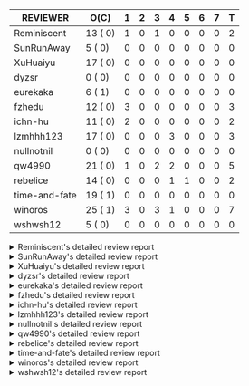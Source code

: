 |   REVIEWER    |  O(C)   | 1 | 2 | 3 | 4 | 5 | 6 | 7 | T |
|---------------|---------|---|---|---|---|---|---|---|---|
| Reminiscent   | 13 ( 0) | 1 | 0 | 1 | 0 | 0 | 0 | 0 | 2 |
| SunRunAway    |  5 ( 0) | 0 | 0 | 0 | 0 | 0 | 0 | 0 | 0 |
| XuHuaiyu      | 17 ( 0) | 0 | 0 | 0 | 0 | 0 | 0 | 0 | 0 |
| dyzsr         |  0 ( 0) | 0 | 0 | 0 | 0 | 0 | 0 | 0 | 0 |
| eurekaka      |  6 ( 1) | 0 | 0 | 0 | 0 | 0 | 0 | 0 | 0 |
| fzhedu        | 12 ( 0) | 3 | 0 | 0 | 0 | 0 | 0 | 0 | 3 |
| ichn-hu       | 11 ( 0) | 2 | 0 | 0 | 0 | 0 | 0 | 0 | 2 |
| lzmhhh123     | 17 ( 0) | 0 | 0 | 0 | 3 | 0 | 0 | 0 | 3 |
| nullnotnil    |  0 ( 0) | 0 | 0 | 0 | 0 | 0 | 0 | 0 | 0 |
| qw4990        | 21 ( 0) | 1 | 0 | 2 | 2 | 0 | 0 | 0 | 5 |
| rebelice      | 14 ( 0) | 0 | 0 | 0 | 1 | 1 | 0 | 0 | 2 |
| time-and-fate | 19 ( 1) | 0 | 0 | 0 | 0 | 0 | 0 | 0 | 0 |
| winoros       | 25 ( 1) | 3 | 0 | 3 | 1 | 0 | 0 | 0 | 7 |
| wshwsh12      |  5 ( 0) | 0 | 0 | 0 | 0 | 0 | 0 | 0 | 0 |


<details> 
  <summary>Reminiscent's detailed review report</summary> 

## To Be Reviewed

|    REPO    |                                                                      PR                                                                      | C | LASTED  |
|------------|----------------------------------------------------------------------------------------------------------------------------------------------|---|---------|
| tidb/23590 | [planner, table: optimize the list partition pruner for range query](https://github.com/pingcap/tidb/pull/23590)                             |   | 199d16h |
| tidb/26474 | [planner: fix the unstable unit test TestTableFromMeta (#26463)](https://github.com/pingcap/tidb/pull/26474)                                 |   | 81d16h  |
| tidb/26475 | [planner: fix the unstable unit test TestTableFromMeta (#26463)](https://github.com/pingcap/tidb/pull/26475)                                 |   | 81d16h  |
| tidb/26491 | [planner: fix the unstable test TestOrderedResultModeOnOtherOperators (#26481)](https://github.com/pingcap/tidb/pull/26491)                  |   | 80d23h  |
| tidb/26492 | [planner: fix the unstable test TestOrderedResultModeOnOtherOperators (#26481)](https://github.com/pingcap/tidb/pull/26492)                  |   | 80d23h  |
| tidb/26498 | [planner: fix the unstable unit test `TestAnalyzeIncremental` (#26460)](https://github.com/pingcap/tidb/pull/26498)                          |   | 80d20h  |
| tidb/26499 | [planner: fix the unstable unit test `TestAnalyzeIncremental` (#26460)](https://github.com/pingcap/tidb/pull/26499)                          |   | 80d20h  |
| tidb/26503 | [planner: fix goroutine leak problem in some unit tests (#26500)](https://github.com/pingcap/tidb/pull/26503)                                |   | 80d19h  |
| tidb/27636 | [planner, expression: avoid exprs with side effects in column pruning and agg pushdown (#27370)](https://github.com/pingcap/tidb/pull/27636) |   | 45d17h  |
| tidb/27773 | [statistics: remove redundant assignment for statistics.Column.Count](https://github.com/pingcap/tidb/pull/27773)                            |   | 39d16h  |
| tidb/27837 | [planner: fix wrong plan caused by shallow copy schema columns (#27798)](https://github.com/pingcap/tidb/pull/27837)                         |   | 35d16h  |
| tidb/27849 | [session: add system table mysql.column_stats_usage](https://github.com/pingcap/tidb/pull/27849)                                             |   | 34d23h  |
| tidb/28543 | [planner/core: migrate test-infra to testify for `planner/core/integration_partition_test.go`](https://github.com/pingcap/tidb/pull/28543)   |   | 8d16h   |


## Reviewed in Last 7 Days

|     REPO     |                                                                     PR                                                                     | C | D |   R    |
|--------------|--------------------------------------------------------------------------------------------------------------------------------------------|---|---|--------|
| docs-cn/6948 | [spm: add description for baseline capture filter](https://github.com/pingcap/docs-cn/pull/6948)                                           |   | 1 | 46d22h |
| tidb/28478   | [planner: fix the issue that some PointGet plans generated in physical-stage cannot be cached](https://github.com/pingcap/tidb/pull/28478) |   | 3 | 9d21h  |


</details> 


<details> 
  <summary>SunRunAway's detailed review report</summary> 

## To Be Reviewed

|    REPO    |                                                                        PR                                                                        | C | LASTED  |
|------------|--------------------------------------------------------------------------------------------------------------------------------------------------|---|---------|
| tidb/21834 | [planner: enhanced index range calculation plan](https://github.com/pingcap/tidb/pull/21834)                                                     |   | 299d18h |
| tidb/21956 | [planner/preprocessor: disallow into-outfile clause in some place](https://github.com/pingcap/tidb/pull/21956)                                   |   | 292d23h |
| tidb/25385 | [executor: global kill 32bits (local connID part)](https://github.com/pingcap/tidb/pull/25385)                                                   |   | 120d10h |
| tidb/27530 | [executor: make `group_concat` function consider the collation (#27490)](https://github.com/pingcap/tidb/pull/27530)                             |   | 48d21h  |
| tidb/27832 | [executor: fix a bug that can not insert null into a not null column in the empty SQL mode (#21237)](https://github.com/pingcap/tidb/pull/27832) |   | 35d16h  |


## Reviewed in Last 7 Days

| REPO | PR | C | D | R |
|------|----|---|---|---|


</details> 


<details> 
  <summary>XuHuaiyu's detailed review report</summary> 

## To Be Reviewed

|     REPO     |                                                                PR                                                                 | C | LASTED  |
|--------------|-----------------------------------------------------------------------------------------------------------------------------------|---|---------|
| docs-cn/5561 | [Add sql optimization-related docs to toc](https://github.com/pingcap/docs-cn/pull/5561)                                          |   | 231d15h |
| tidb/21401   | [expression: incompatibility with MySQL for ADDTIME()](https://github.com/pingcap/tidb/pull/21401)                                |   | 315d11h |
| docs-cn/6716 | [sysvar: add doc for tidb-restricted-read-only](https://github.com/pingcap/docs-cn/pull/6716)                                     |   | 81d18h  |
| tidb/26098   | [executor, planner: add support for SQL_CALC_FOUND_ROWS](https://github.com/pingcap/tidb/pull/26098)                              |   | 93d23h  |
| tidb/26440   | [executor: a HashJoin demo in exchange parallel framework](https://github.com/pingcap/tidb/pull/26440)                            |   | 82d16h  |
| tidb/27315   | [go.mod: update parser to fix the parse error for subquery (#25647)](https://github.com/pingcap/tidb/pull/27315)                  |   | 55d13h  |
| tidb/27378   | [distsql: fix goroutine/memory leak for streaming when query is cancelled (#27354)](https://github.com/pingcap/tidb/pull/27378)   |   | 53d18h  |
| tidb/27396   | [*: set consistent assertion for DML](https://github.com/pingcap/tidb/pull/27396)                                                 |   | 53d13h  |
| tidb/27403   | [expression: round function for int should use round half up rule](https://github.com/pingcap/tidb/pull/27403)                    |   | 53d11h  |
| tidb/27530   | [executor: make `group_concat` function consider the collation (#27490)](https://github.com/pingcap/tidb/pull/27530)              |   | 48d21h  |
| tidb/27550   | [planner: fix expression rewrite makes between expr infers wrong collation. (#27254)](https://github.com/pingcap/tidb/pull/27550) |   | 48d15h  |
| tidb/27561   | [server, privilege: Socket authentication](https://github.com/pingcap/tidb/pull/27561)                                            |   | 48d4h   |
| tidb/27992   | [planner: add sub plan info of shuffleReceiver when query explain analyze](https://github.com/pingcap/tidb/pull/27992)            |   | 28d15h  |
| tidb/28647   | [expression: limit valid decimal length (#28466)](https://github.com/pingcap/tidb/pull/28647)                                     |   | 3d19h   |
| tidb/28648   | [expression: limit valid decimal length (#28466)](https://github.com/pingcap/tidb/pull/28648)                                     |   | 3d19h   |
| tidb/28649   | [expression: limit valid decimal length (#28466)](https://github.com/pingcap/tidb/pull/28649)                                     |   | 3d19h   |
| tidb/28729   | [executor,distsql: fix analyze version 2 memory leak](https://github.com/pingcap/tidb/pull/28729)                                 |   | 15h     |


## Reviewed in Last 7 Days

| REPO | PR | C | D | R |
|------|----|---|---|---|


</details> 


<details> 
  <summary>dyzsr's detailed review report</summary> 

## To Be Reviewed

| REPO | PR | C | LASTED |
|------|----|---|--------|


## Reviewed in Last 7 Days

| REPO | PR | C | D | R |
|------|----|---|---|---|


</details> 


<details> 
  <summary>eurekaka's detailed review report</summary> 

## To Be Reviewed

|    REPO    |                                                                         PR                                                                         | C | LASTED  |
|------------|----------------------------------------------------------------------------------------------------------------------------------------------------|---|---------|
| tidb/22416 | [core: fix subQuery at projection in only_full_group](https://github.com/pingcap/tidb/pull/22416)                                                  | Y | 268d11h |
| tidb/23316 | [planner: Fix rebuild range for prepared plan](https://github.com/pingcap/tidb/pull/23316)                                                         |   | 210d17h |
| tidb/27099 | [planner: support expression index for view](https://github.com/pingcap/tidb/pull/27099)                                                           |   | 61d19h  |
| tidb/27302 | [statistics: fix "data too long" error when dumping stats from table with new collation data (#27033)](https://github.com/pingcap/tidb/pull/27302) |   | 55d18h  |
| tidb/27550 | [planner: fix expression rewrite makes between expr infers wrong collation. (#27254)](https://github.com/pingcap/tidb/pull/27550)                  |   | 48d15h  |
| tidb/27849 | [session: add system table mysql.column_stats_usage](https://github.com/pingcap/tidb/pull/27849)                                                   |   | 34d23h  |


## Reviewed in Last 7 Days

| REPO | PR | C | D | R |
|------|----|---|---|---|


</details> 


<details> 
  <summary>fzhedu's detailed review report</summary> 

## To Be Reviewed

|    REPO    |                                                                         PR                                                                         | C | LASTED |
|------------|----------------------------------------------------------------------------------------------------------------------------------------------------|---|--------|
| tidb/28140 | [copr: avoid NPE when store is not available when balance batch cop task (#28110)](https://github.com/pingcap/tidb/pull/28140)                     |   | 24d20h |
| tidb/28147 | [planner: fix can not found column bug (#28067)](https://github.com/pingcap/tidb/pull/28147)                                                       |   | 24d18h |
| tidb/28149 | [planner: fix can not found column bug (#28067)](https://github.com/pingcap/tidb/pull/28149)                                                       |   | 24d18h |
| tidb/28262 | [distsql: avoid false positive error log about `invalid cop task execution summaries length` (#28188)](https://github.com/pingcap/tidb/pull/28262) |   | 19d16h |
| tidb/28263 | [distsql: avoid false positive error log about `invalid cop task execution summaries length` (#28188)](https://github.com/pingcap/tidb/pull/28263) |   | 19d16h |
| tidb/28264 | [distsql: avoid false positive error log about `invalid cop task execution summaries length` (#28188)](https://github.com/pingcap/tidb/pull/28264) |   | 19d16h |
| tidb/28287 | [copr: Fix bug that mpp node availability detect does not work in some corner cases (#28201)](https://github.com/pingcap/tidb/pull/28287)          |   | 18d21h |
| tidb/28288 | [copr: Fix bug that mpp node availability detect does not work in some corner cases (#28201)](https://github.com/pingcap/tidb/pull/28288)          |   | 18d21h |
| tidb/28289 | [copr: Fix bug that mpp node availability detect does not work in some corner cases (#28201)](https://github.com/pingcap/tidb/pull/28289)          |   | 18d20h |
| tidb/28651 | [expression: not push invalid cast to tiflash (#28458)](https://github.com/pingcap/tidb/pull/28651)                                                |   | 3d18h  |
| tidb/28652 | [expression: not push invalid cast to tiflash (#28458)](https://github.com/pingcap/tidb/pull/28652)                                                |   | 3d18h  |
| tidb/28654 | [expression: not push invalid cast to tiflash (#28458)](https://github.com/pingcap/tidb/pull/28654)                                                |   | 3d18h  |


## Reviewed in Last 7 Days

|     REPO     |                                                                    PR                                                                    | C | D | R  |
|--------------|------------------------------------------------------------------------------------------------------------------------------------------|---|---|----|
| tidb/28742   | [sessionctx: fix data-race bug when alloc task id (#28022)](https://github.com/pingcap/tidb/pull/28742)                                  |   | 1 | 0h |
| tidb/28740   | [distsql: avoid false positive error log about `invalid cop task execution summaries length](https://github.com/pingcap/tidb/pull/28740) |   | 1 | 0h |
| tiflash/1787 | [disable some tests](https://github.com/pingcap/tiflash/pull/1787)                                                                       |   | 1 | 0h |


</details> 


<details> 
  <summary>ichn-hu's detailed review report</summary> 

## To Be Reviewed

|     REPO     |                                                                         PR                                                                         | C | LASTED  |
|--------------|----------------------------------------------------------------------------------------------------------------------------------------------------|---|---------|
| tidb/20903   | [planner: fix confused and unnecessary double-projection in plans.](https://github.com/pingcap/tidb/pull/20903)                                    |   | 339d17h |
| docs-cn/7238 | [system-variables: correct the description of tidb_allow_fallback_to_tikv](https://github.com/pingcap/docs-cn/pull/7238)                           |   | 11d19h  |
| tidb/22631   | [executor: refine window processor](https://github.com/pingcap/tidb/pull/22631)                                                                    |   | 253d23h |
| tidb/27119   | [executor: fix json_objectagg() on varbinary type](https://github.com/pingcap/tidb/pull/27119)                                                     |   | 61d16h  |
| tidb/27403   | [expression: round function for int should use round half up rule](https://github.com/pingcap/tidb/pull/27403)                                     |   | 53d11h  |
| tidb/27419   | [expression: Fix wrong way to check for overflow (#27122)](https://github.com/pingcap/tidb/pull/27419)                                             |   | 52d21h  |
| tidb/27451   | [expression: fix wrong result for date add sub (#27244)](https://github.com/pingcap/tidb/pull/27451)                                               |   | 52d16h  |
| tidb/27454   | [expression: fix wrong result for date add sub (#27244)](https://github.com/pingcap/tidb/pull/27454)                                               |   | 52d16h  |
| tidb/28262   | [distsql: avoid false positive error log about `invalid cop task execution summaries length` (#28188)](https://github.com/pingcap/tidb/pull/28262) |   | 19d16h  |
| tidb/28666   | [executor: fill extra partition ID column in UnionScan executor](https://github.com/pingcap/tidb/pull/28666)                                       |   | 3d11h   |
| tidb/28712   | [add extra enum info for push down check](https://github.com/pingcap/tidb/pull/28712)                                                              |   | 18h     |


## Reviewed in Last 7 Days

|    REPO    |                                                                         PR                                                                         | C | D |   R    |
|------------|----------------------------------------------------------------------------------------------------------------------------------------------------|---|---|--------|
| tidb/28263 | [distsql: avoid false positive error log about `invalid cop task execution summaries length` (#28188)](https://github.com/pingcap/tidb/pull/28263) |   | 1 | 19d16h |
| tidb/28264 | [distsql: avoid false positive error log about `invalid cop task execution summaries length` (#28188)](https://github.com/pingcap/tidb/pull/28264) |   | 1 | 19d16h |


</details> 


<details> 
  <summary>lzmhhh123's detailed review report</summary> 

## To Be Reviewed

|    REPO    |                                                                        PR                                                                        | C | LASTED  |
|------------|--------------------------------------------------------------------------------------------------------------------------------------------------|---|---------|
| tidb/22631 | [executor: refine window processor](https://github.com/pingcap/tidb/pull/22631)                                                                  |   | 253d23h |
| tidb/26005 | [expression: fix cast string like '.1a1' to decimal has no warnings information](https://github.com/pingcap/tidb/pull/26005)                     |   | 97d13h  |
| tidb/26152 | [types: year function can't handle some date string](https://github.com/pingcap/tidb/pull/26152)                                                 |   | 91d14h  |
| tidb/27212 | [planner: fix wrong charset about union result of date type and int](https://github.com/pingcap/tidb/pull/27212)                                 |   | 59d14h  |
| tidb/27611 | [types: fix incorrect return type about if function when argument type contains bit](https://github.com/pingcap/tidb/pull/27611)                 |   | 46d14h  |
| tikv/10616 | [copr: fix Max/Min bug when comparing signed and unsigned int64 (#10167)](https://github.com/tikv/tikv/pull/10616)                               |   | 80d21h  |
| tidb/27832 | [executor: fix a bug that can not insert null into a not null column in the empty SQL mode (#21237)](https://github.com/pingcap/tidb/pull/27832) |   | 35d16h  |
| tikv/10617 | [copr: fix Max/Min bug when comparing signed and unsigned int64 (#10167)](https://github.com/tikv/tikv/pull/10617)                               |   | 80d21h  |
| tidb/27954 | [planner: Fix Empty string has different meanings in SELECT and UPDATE](https://github.com/pingcap/tidb/pull/27954)                              |   | 31d16h  |
| tidb/28647 | [expression: limit valid decimal length (#28466)](https://github.com/pingcap/tidb/pull/28647)                                                    |   | 3d19h   |
| tidb/28648 | [expression: limit valid decimal length (#28466)](https://github.com/pingcap/tidb/pull/28648)                                                    |   | 3d19h   |
| tidb/28649 | [expression: limit valid decimal length (#28466)](https://github.com/pingcap/tidb/pull/28649)                                                    |   | 3d19h   |
| tidb/28651 | [expression: not push invalid cast to tiflash (#28458)](https://github.com/pingcap/tidb/pull/28651)                                              |   | 3d18h   |
| tidb/28652 | [expression: not push invalid cast to tiflash (#28458)](https://github.com/pingcap/tidb/pull/28652)                                              |   | 3d18h   |
| tidb/28654 | [expression: not push invalid cast to tiflash (#28458)](https://github.com/pingcap/tidb/pull/28654)                                              |   | 3d18h   |
| tidb/28656 | [distsql: fix copr cache events metric](https://github.com/pingcap/tidb/pull/28656)                                                              |   | 3d17h   |
| tidb/28712 | [add extra enum info for push down check](https://github.com/pingcap/tidb/pull/28712)                                                            |   | 18h     |


## Reviewed in Last 7 Days

|    REPO    |                                                    PR                                                    | C | D |   R   |
|------------|----------------------------------------------------------------------------------------------------------|---|---|-------|
| tidb/28458 | [expression: not push invalid cast to tiflash](https://github.com/pingcap/tidb/pull/28458)               |   | 4 | 9d21h |
| tidb/28499 | [expression: align null flag of union columns and constants](https://github.com/pingcap/tidb/pull/28499) |   | 4 | 7d19h |
| tidb/28466 | [expression: limit valid decimal length](https://github.com/pingcap/tidb/pull/28466)                     |   | 4 | 9d15h |


</details> 


<details> 
  <summary>nullnotnil's detailed review report</summary> 

## To Be Reviewed

| REPO | PR | C | LASTED |
|------|----|---|--------|


## Reviewed in Last 7 Days

| REPO | PR | C | D | R |
|------|----|---|---|---|


</details> 


<details> 
  <summary>qw4990's detailed review report</summary> 

## To Be Reviewed

|     REPO     |                                                                         PR                                                                          | C | LASTED  |
|--------------|-----------------------------------------------------------------------------------------------------------------------------------------------------|---|---------|
| docs-cn/5561 | [Add sql optimization-related docs to toc](https://github.com/pingcap/docs-cn/pull/5561)                                                            |   | 231d15h |
| parser/1329  | [parser: support ANALYZE TABLE t PREDICATE COLUMNS / COLUMN c1 [, c2] ... and SHOW COLUMN_STATS_USAGE](https://github.com/pingcap/parser/pull/1329) |   | 38d15h  |
| tidb/21018   | [planner: don't push down null sensitive join conditions (#19620)](https://github.com/pingcap/tidb/pull/21018)                                      |   | 333d17h |
| docs-cn/7237 | [Add restriction information for index merge to avoid misuse](https://github.com/pingcap/docs-cn/pull/7237)                                         |   | 11d19h  |
| tidb/23590   | [planner, table: optimize the list partition pruner for range query](https://github.com/pingcap/tidb/pull/23590)                                    |   | 199d16h |
| tidb/26323   | [planner: use multi-layer projections for subquery selection (#8190)](https://github.com/pingcap/tidb/pull/26323)                                   |   | 85d6h   |
| tidb/26440   | [executor: a HashJoin demo in exchange parallel framework](https://github.com/pingcap/tidb/pull/26440)                                              |   | 82d16h  |
| tidb/26499   | [planner: fix the unstable unit test `TestAnalyzeIncremental` (#26460)](https://github.com/pingcap/tidb/pull/26499)                                 |   | 80d20h  |
| tidb/27315   | [go.mod: update parser to fix the parse error for subquery (#25647)](https://github.com/pingcap/tidb/pull/27315)                                    |   | 55d13h  |
| tidb/27396   | [*: set consistent assertion for DML](https://github.com/pingcap/tidb/pull/27396)                                                                   |   | 53d13h  |
| tidb/27849   | [session: add system table mysql.column_stats_usage](https://github.com/pingcap/tidb/pull/27849)                                                    |   | 34d23h  |
| tidb/28275   | [*: add plan replayer framework and gc](https://github.com/pingcap/tidb/pull/28275)                                                                 |   | 18d23h  |
| tidb/28295   | [planner: keep the original join schema in predicate pushdown (#24862)](https://github.com/pingcap/tidb/pull/28295)                                 |   | 18d16h  |
| tidb/28296   | [planner: fix the wrong partition pruning when some conditions is out of range](https://github.com/pingcap/tidb/pull/28296)                         |   | 18d16h  |
| tidb/28666   | [executor: fill extra partition ID column in UnionScan executor](https://github.com/pingcap/tidb/pull/28666)                                        |   | 3d11h   |
| tidb/28669   | [executor,binlog: fix binlog column mismatch for pessmistic transaction on partition table](https://github.com/pingcap/tidb/pull/28669)             |   | 3d2h    |
| tidb/28719   | [statistics: fix auto analyze triggered out of specified time (#28703)](https://github.com/pingcap/tidb/pull/28719)                                 |   | 16h     |
| tidb/28721   | [statistics: fix auto analyze triggered out of specified time (#28703)](https://github.com/pingcap/tidb/pull/28721)                                 |   | 16h     |
| tidb/28722   | [planner: generate the additional filter in table filter when enable plan cache](https://github.com/pingcap/tidb/pull/28722)                        |   | 16h     |
| tidb/28723   | [statistics: fix auto analyze triggered out of specified time (#28703)](https://github.com/pingcap/tidb/pull/28723)                                 |   | 16h     |
| tidb/28725   | [statistics: fix auto analyze triggered out of specified time (#28703)](https://github.com/pingcap/tidb/pull/28725)                                 |   | 16h     |


## Reviewed in Last 7 Days

|    REPO    |                                                       PR                                                       | C | D |   R    |
|------------|----------------------------------------------------------------------------------------------------------------|---|---|--------|
| tidb/28703 | [statistics: fix auto analyze triggered out of specified time](https://github.com/pingcap/tidb/pull/28703)     |   | 1 | 2h     |
| tidb/28678 | [statistics: avoid mutate global variable](https://github.com/pingcap/tidb/pull/28678)                         |   | 3 | 4h     |
| tidb/28655 | [planner: check whether the plan is valid in skylinePruning first](https://github.com/pingcap/tidb/pull/28655) |   | 3 | 22h    |
| tidb/28013 | [executor: add auto id allocator execution runtime stats](https://github.com/pingcap/tidb/pull/28013)          |   | 4 | 24d18h |
| tidb/28475 | [planner: disable tiflash plan caching](https://github.com/pingcap/tidb/pull/28475)                            |   | 4 | 8d17h  |


</details> 


<details> 
  <summary>rebelice's detailed review report</summary> 

## To Be Reviewed

|     REPO     |                                                                 PR                                                                  | C | LASTED  |
|--------------|-------------------------------------------------------------------------------------------------------------------------------------|---|---------|
| docs/5185    | [sql-statements, information-schema: add `END_TIME` field for table `ANALYZE_STATUS`](https://github.com/pingcap/docs/pull/5185)    |   | 193d17h |
| docs-cn/5916 | [sql-statements, information-schema: add `END_TIME` field for table `ANALYZE_STATUS`](https://github.com/pingcap/docs-cn/pull/5916) |   | 193d17h |
| tidb/24033   | [statistics: fix some unstable tests in global stats (#23502)](https://github.com/pingcap/tidb/pull/24033)                          |   | 180d9h  |
| tidb/24669   | [planner: fix "order by + num " can use a column not in select fields](https://github.com/pingcap/tidb/pull/24669)                  |   | 150d16h |
| tidb/26474   | [planner: fix the unstable unit test TestTableFromMeta (#26463)](https://github.com/pingcap/tidb/pull/26474)                        |   | 81d16h  |
| tidb/26475   | [planner: fix the unstable unit test TestTableFromMeta (#26463)](https://github.com/pingcap/tidb/pull/26475)                        |   | 81d16h  |
| tidb/26491   | [planner: fix the unstable test TestOrderedResultModeOnOtherOperators (#26481)](https://github.com/pingcap/tidb/pull/26491)         |   | 80d23h  |
| tidb/26492   | [planner: fix the unstable test TestOrderedResultModeOnOtherOperators (#26481)](https://github.com/pingcap/tidb/pull/26492)         |   | 80d23h  |
| tidb/26498   | [planner: fix the unstable unit test `TestAnalyzeIncremental` (#26460)](https://github.com/pingcap/tidb/pull/26498)                 |   | 80d20h  |
| tidb/26499   | [planner: fix the unstable unit test `TestAnalyzeIncremental` (#26460)](https://github.com/pingcap/tidb/pull/26499)                 |   | 80d20h  |
| tidb/26505   | [planner: fix goroutine leak problem in some unit tests (#26500)](https://github.com/pingcap/tidb/pull/26505)                       |   | 80d19h  |
| tidb/27849   | [session: add system table mysql.column_stats_usage](https://github.com/pingcap/tidb/pull/27849)                                    |   | 34d23h  |
| tidb/28317   | [planner: remove duplicate predicates in the Selection operator](https://github.com/pingcap/tidb/pull/28317)                        |   | 17d8h   |
| tidb/28722   | [planner: generate the additional filter in table filter when enable plan cache](https://github.com/pingcap/tidb/pull/28722)        |   | 16h     |


## Reviewed in Last 7 Days

|    REPO    |                                                              PR                                                               | C | D |   R   |
|------------|-------------------------------------------------------------------------------------------------------------------------------|---|---|-------|
| tidb/28475 | [planner: disable tiflash plan caching](https://github.com/pingcap/tidb/pull/28475)                                           |   | 4 | 8d20h |
| tidb/28452 | [planner/core: migrate test-infra to testify for planner/core/plan_to_pb_test.go](https://github.com/pingcap/tidb/pull/28452) |   | 5 | 9d19h |


</details> 


<details> 
  <summary>time-and-fate's detailed review report</summary> 

## To Be Reviewed

|    REPO    |                                                                      PR                                                                       | C | LASTED  |
|------------|-----------------------------------------------------------------------------------------------------------------------------------------------|---|---------|
| tidb/22416 | [core: fix subQuery at projection in only_full_group](https://github.com/pingcap/tidb/pull/22416)                                             | Y | 268d11h |
| tidb/25390 | [planner/core: fix `isTableAliasDuplicate`, use `schema.name` as key when table has a alias name](https://github.com/pingcap/tidb/pull/25390) |   | 119d19h |
| tidb/26474 | [planner: fix the unstable unit test TestTableFromMeta (#26463)](https://github.com/pingcap/tidb/pull/26474)                                  |   | 81d16h  |
| tidb/26475 | [planner: fix the unstable unit test TestTableFromMeta (#26463)](https://github.com/pingcap/tidb/pull/26475)                                  |   | 81d16h  |
| tidb/26498 | [planner: fix the unstable unit test `TestAnalyzeIncremental` (#26460)](https://github.com/pingcap/tidb/pull/26498)                           |   | 80d20h  |
| tidb/26499 | [planner: fix the unstable unit test `TestAnalyzeIncremental` (#26460)](https://github.com/pingcap/tidb/pull/26499)                           |   | 80d20h  |
| tidb/26713 | [planner: use the converted datum based on the target column to point get](https://github.com/pingcap/tidb/pull/26713)                        |   | 75d11h  |
| tidb/27260 | [planner: do not merge the generated column stats to global stats (#27256)](https://github.com/pingcap/tidb/pull/27260)                       |   | 56d12h  |
| tidb/27773 | [statistics: remove redundant assignment for statistics.Column.Count](https://github.com/pingcap/tidb/pull/27773)                             |   | 39d16h  |
| tidb/28275 | [*: add plan replayer framework and gc](https://github.com/pingcap/tidb/pull/28275)                                                           |   | 18d23h  |
| tidb/28295 | [planner: keep the original join schema in predicate pushdown (#24862)](https://github.com/pingcap/tidb/pull/28295)                           |   | 18d16h  |
| tidb/28444 | [planner: fix the issue that planner may cache invalid plans for joins in some cases (#28432)](https://github.com/pingcap/tidb/pull/28444)    |   | 13d23h  |
| tidb/28445 | [planner: fix the issue that planner may cache invalid plans for joins in some cases (#28432)](https://github.com/pingcap/tidb/pull/28445)    |   | 13d23h  |
| tidb/28446 | [planner: fix the issue that planner may cache invalid plans for joins in some cases (#28432)](https://github.com/pingcap/tidb/pull/28446)    |   | 13d23h  |
| tidb/28447 | [planner: fix the issue that planner may cache invalid plans for joins in some cases (#28432)](https://github.com/pingcap/tidb/pull/28447)    |   | 13d23h  |
| tidb/28491 | [util/ranger: check boundary condition when taking intersection of two columnValues](https://github.com/pingcap/tidb/pull/28491)              |   | 11d20h  |
| tidb/28554 | [planner, statistics: remove the outdated statistics to pseudo logic](https://github.com/pingcap/tidb/pull/28554)                             |   | 4d20h   |
| tidb/28729 | [executor,distsql: fix analyze version 2 memory leak](https://github.com/pingcap/tidb/pull/28729)                                             |   | 15h     |
| tidb/28734 | [server: handle clients without authplugin support (#27931)](https://github.com/pingcap/tidb/pull/28734)                                      |   | 10h     |


## Reviewed in Last 7 Days

| REPO | PR | C | D | R |
|------|----|---|---|---|


</details> 


<details> 
  <summary>winoros's detailed review report</summary> 

## To Be Reviewed

|     REPO     |                                                                         PR                                                                         | C | LASTED  |
|--------------|----------------------------------------------------------------------------------------------------------------------------------------------------|---|---------|
| tidb/20903   | [planner: fix confused and unnecessary double-projection in plans.](https://github.com/pingcap/tidb/pull/20903)                                    |   | 339d17h |
| docs-cn/5916 | [sql-statements, information-schema: add `END_TIME` field for table `ANALYZE_STATUS`](https://github.com/pingcap/docs-cn/pull/5916)                |   | 193d17h |
| docs/5783    | [migration: Add information about Vitess to TiDB migration](https://github.com/pingcap/docs/pull/5783)                                             |   | 119d5h  |
| tidb/21018   | [planner: don't push down null sensitive join conditions (#19620)](https://github.com/pingcap/tidb/pull/21018)                                     |   | 333d17h |
| tidb/22416   | [core: fix subQuery at projection in only_full_group](https://github.com/pingcap/tidb/pull/22416)                                                  | Y | 268d11h |
| tidb/22478   | [planner, executor: fix query partition table with global unique index get wrong result](https://github.com/pingcap/tidb/pull/22478)               |   | 263d13h |
| tidb/24138   | [planner: Add Equivalence Rules to Transform BinaryOptSubquery to ExistsSubquery](https://github.com/pingcap/tidb/pull/24138)                      |   | 175d12h |
| tidb/26323   | [planner: use multi-layer projections for subquery selection (#8190)](https://github.com/pingcap/tidb/pull/26323)                                  |   | 85d6h   |
| tidb/26474   | [planner: fix the unstable unit test TestTableFromMeta (#26463)](https://github.com/pingcap/tidb/pull/26474)                                       |   | 81d16h  |
| tidb/26475   | [planner: fix the unstable unit test TestTableFromMeta (#26463)](https://github.com/pingcap/tidb/pull/26475)                                       |   | 81d16h  |
| tidb/26492   | [planner: fix the unstable test TestOrderedResultModeOnOtherOperators (#26481)](https://github.com/pingcap/tidb/pull/26492)                        |   | 80d23h  |
| tidb/26503   | [planner: fix goroutine leak problem in some unit tests (#26500)](https://github.com/pingcap/tidb/pull/26503)                                      |   | 80d19h  |
| tidb/26505   | [planner: fix goroutine leak problem in some unit tests (#26500)](https://github.com/pingcap/tidb/pull/26505)                                      |   | 80d19h  |
| tidb/27302   | [statistics: fix "data too long" error when dumping stats from table with new collation data (#27033)](https://github.com/pingcap/tidb/pull/27302) |   | 55d18h  |
| tidb/27636   | [planner, expression: avoid exprs with side effects in column pruning and agg pushdown (#27370)](https://github.com/pingcap/tidb/pull/27636)       |   | 45d17h  |
| tidb/27639   | [planner, expression: avoid exprs with side effects in column pruning and agg pushdown (#27370)](https://github.com/pingcap/tidb/pull/27639)       |   | 45d17h  |
| tidb/28295   | [planner: keep the original join schema in predicate pushdown (#24862)](https://github.com/pingcap/tidb/pull/28295)                                |   | 18d16h  |
| tidb/28428   | [*: support show column_stats_usage](https://github.com/pingcap/tidb/pull/28428)                                                                   |   | 14d16h  |
| tidb/28491   | [util/ranger: check boundary condition when taking intersection of two columnValues](https://github.com/pingcap/tidb/pull/28491)                   |   | 11d20h  |
| tidb/28550   | [statistics: migrate test-infra to testify for histogram_test.go](https://github.com/pingcap/tidb/pull/28550)                                      |   | 6d9h    |
| tidb/28554   | [planner, statistics: remove the outdated statistics to pseudo logic](https://github.com/pingcap/tidb/pull/28554)                                  |   | 4d20h   |
| tidb/28719   | [statistics: fix auto analyze triggered out of specified time (#28703)](https://github.com/pingcap/tidb/pull/28719)                                |   | 16h     |
| tidb/28721   | [statistics: fix auto analyze triggered out of specified time (#28703)](https://github.com/pingcap/tidb/pull/28721)                                |   | 16h     |
| tidb/28723   | [statistics: fix auto analyze triggered out of specified time (#28703)](https://github.com/pingcap/tidb/pull/28723)                                |   | 16h     |
| tidb/28725   | [statistics: fix auto analyze triggered out of specified time (#28703)](https://github.com/pingcap/tidb/pull/28725)                                |   | 16h     |


## Reviewed in Last 7 Days

|     REPO      |                                                              PR                                                               | C | D |    R    |
|---------------|-------------------------------------------------------------------------------------------------------------------------------|---|---|---------|
| tidb/28729    | [executor,distsql: fix analyze version 2 memory leak](https://github.com/pingcap/tidb/pull/28729)                             |   | 1 | 0h      |
| tidb/28703    | [statistics: fix auto analyze triggered out of specified time](https://github.com/pingcap/tidb/pull/28703)                    |   | 1 | 3h      |
| docs-cn/5561  | [Add sql optimization-related docs to toc](https://github.com/pingcap/docs-cn/pull/5561)                                      |   | 1 | 230d20h |
| community/570 | [votes: add windtalker as tidb committer](https://github.com/pingcap/community/pull/570)                                      |   | 3 | 10d4h   |
| community/571 | [votes: add LittleFall as tidb reviewer](https://github.com/pingcap/community/pull/571)                                       |   | 3 | 10d3h   |
| tidb/28678    | [statistics: avoid mutate global variable](https://github.com/pingcap/tidb/pull/28678)                                        |   | 3 | 1h      |
| tidb/28061    | [types: distinguish between string and non-string in execute statement arguments](https://github.com/pingcap/tidb/pull/28061) |   | 4 | 22d20h  |


</details> 


<details> 
  <summary>wshwsh12's detailed review report</summary> 

## To Be Reviewed

|    REPO    |                                                           PR                                                           | C | LASTED  |
|------------|------------------------------------------------------------------------------------------------------------------------|---|---------|
| tidb/21401 | [expression: incompatibility with MySQL for ADDTIME()](https://github.com/pingcap/tidb/pull/21401)                     |   | 315d11h |
| tidb/21887 | [types: support %X %V %W formats for STR_TO_DATE()](https://github.com/pingcap/tidb/pull/21887)                        |   | 296d11h |
| tidb/27837 | [planner: fix wrong plan caused by shallow copy schema columns (#27798)](https://github.com/pingcap/tidb/pull/27837)   |   | 35d16h  |
| tidb/27992 | [planner: add sub plan info of shuffleReceiver when query explain analyze](https://github.com/pingcap/tidb/pull/27992) |   | 28d15h  |
| tidb/28333 | [executor: fix detaching from GlobalTracker before executing select query](https://github.com/pingcap/tidb/pull/28333) |   | 16d15h  |


## Reviewed in Last 7 Days

| REPO | PR | C | D | R |
|------|----|---|---|---|


</details> 

